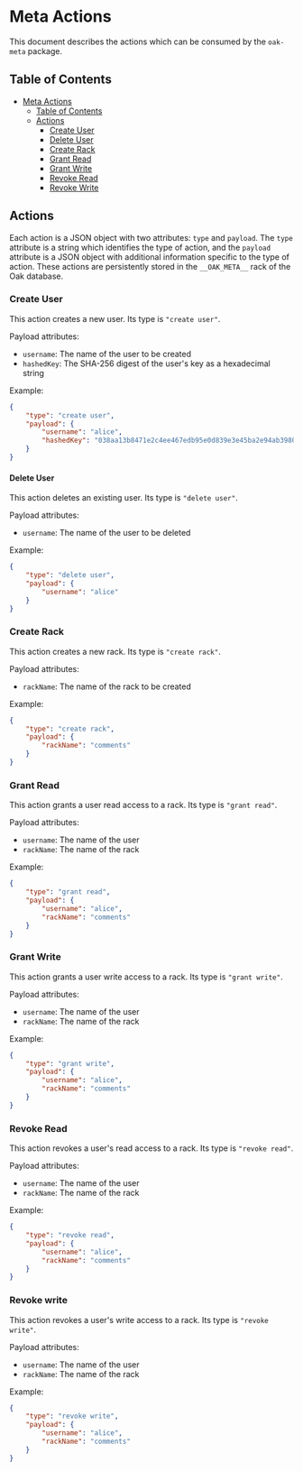 # Meta Actions

This document describes the actions which can be consumed by the `oak-meta`
package.

## Table of Contents

* [Meta Actions](#meta-actions)
    * [Table of Contents](#table-of-contents)
    * [Actions](#actions)
        * [Create User](#create-user)
        * [Delete User](#delete-user)
        * [Create Rack](#create-rack)
        * [Grant Read](#grant-read)
        * [Grant Write](#grant-write)
        * [Revoke Read](#revoke-read)
        * [Revoke Write](#revoke-write)

## Actions

Each action is a JSON object with two attributes: `type` and `payload`. The
`type` attribute is a string which identifies the type of action, and the
`payload` attribute is a JSON object with additional information specific to the
type of action. These actions are persistently stored in the `__OAK_META__` rack
of the Oak database.

### Create User

This action creates a new user. Its type is `"create user"`.

Payload attributes:
* `username`: The name of the user to be created
* `hashedKey`: The SHA-256 digest of the user's key as a hexadecimal string

Example:
```json
{
    "type": "create user",
    "payload": {
        "username": "alice",
        "hashedKey": "038aa13b8471e2c4ee467edb95e0d839e3e45ba2e94ab39804e27e968b36ba92"
    }
}
```

#### Delete User

This action deletes an existing user. Its type is `"delete user"`.

Payload attributes:
* `username`: The name of the user to be deleted

Example:
```json
{
    "type": "delete user",
    "payload": {
        "username": "alice"
    }
}
```

### Create Rack

This action creates a new rack. Its type is `"create rack"`.

Payload attributes:
* `rackName`: The name of the rack to be created

Example:
```json
{
    "type": "create rack",
    "payload": {
        "rackName": "comments"
    }
}
```

### Grant Read

This action grants a user read access to a rack. Its type is `"grant read"`.

Payload attributes:
* `username`: The name of the user
* `rackName`: The name of the rack

Example:
```json
{
    "type": "grant read",
    "payload": {
        "username": "alice",
        "rackName": "comments"
    }
}
```

### Grant Write

This action grants a user write access to a rack. Its type is `"grant write"`.

Payload attributes:
* `username`: The name of the user
* `rackName`: The name of the rack

Example:
```json
{
    "type": "grant write",
    "payload": {
        "username": "alice",
        "rackName": "comments"
    }
}
```

### Revoke Read

This action revokes a user's read access to a rack. Its type is `"revoke read"`.

Payload attributes:
* `username`: The name of the user
* `rackName`: The name of the rack

Example:
```json
{
    "type": "revoke read",
    "payload": {
        "username": "alice",
        "rackName": "comments"
    }
}
```

### Revoke write

This action revokes a user's write access to a rack. Its type is `"revoke write"`.

Payload attributes:
* `username`: The name of the user
* `rackName`: The name of the rack

Example:
```json
{
    "type": "revoke write",
    "payload": {
        "username": "alice",
        "rackName": "comments"
    }
}
```
